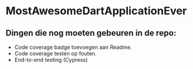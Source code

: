 # MostAwesomeDartApplicationEver

## Dingen die nog moeten gebeuren in de repo:
- Code coverage badge toevoegen aan Readme.
- Code coverage testen op fouten.
- End-to-end testing (Cypress)
